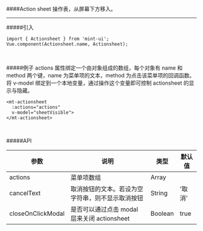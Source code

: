 ####Action sheet
操作表，从屏幕下方移入。<hr>

#####引入
```
import { Actionsheet } from 'mint-ui';
Vue.component(Actionsheet.name, Actionsheet);
```
<br>

#####例子
actions 属性绑定一个由对象组成的数组，每个对象有 name 和 method 两个键，name 为菜单项的文本，method 为点击该菜单项的回调函数。将 v-model 绑定到一个本地变量，通过操作这个变量即可控制 actionsheet 的显示与隐藏。

```
<mt-actionsheet
  :actions="actions"
  v-model="sheetVisible">
</mt-actionsheet>
```
<br>

#####API

|参数	               | 说明	                                      |类型 	        |默认值|
|--------------------- | ------------------------------------------- | ------------- | ---- |
|actions	       |菜单项数组	                               |Array		|      |
|cancelText	       |取消按钮的文本。若设为空字符串，则不显示取消按钮	|String		|'取消'|
|closeOnClickModal     |是否可以通过点击 modal 层来关闭 actionsheet	|Boolean	|true|